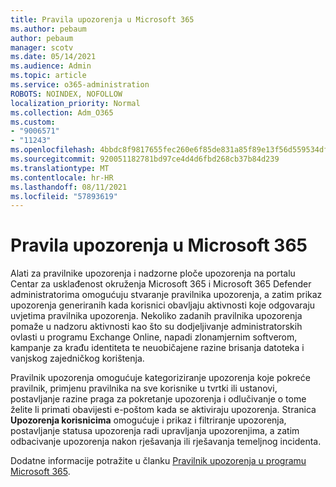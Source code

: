```yaml
---
title: Pravila upozorenja u Microsoft 365
ms.author: pebaum
author: pebaum
manager: scotv
ms.date: 05/14/2021
ms.audience: Admin
ms.topic: article
ms.service: o365-administration
ROBOTS: NOINDEX, NOFOLLOW
localization_priority: Normal
ms.collection: Adm_O365
ms.custom:
- "9006571"
- "11243"
ms.openlocfilehash: 4bbdc8f9817655fec260e6f85de831a85f89e13f56d559534df68f79c5bed9a2
ms.sourcegitcommit: 920051182781bd97ce4d4d6fbd268cb37b84d239
ms.translationtype: MT
ms.contentlocale: hr-HR
ms.lasthandoff: 08/11/2021
ms.locfileid: "57893619"
---
```

# <a name="alert-policies-in-microsoft-365"></a>Pravila upozorenja u Microsoft 365

Alati za pravilnike upozorenja i nadzorne ploče upozorenja na portalu Centar za usklađenost okruženja Microsoft 365 i Microsoft 365 Defender administratorima omogućuju stvaranje pravilnika upozorenja, a zatim prikaz upozorenja generiranih kada korisnici obavljaju aktivnosti koje odgovaraju uvjetima pravilnika upozorenja. Nekoliko zadanih pravilnika upozorenja pomaže u nadzoru aktivnosti kao što su dodjeljivanje administratorskih ovlasti u programu Exchange Online, napadi zlonamjernim softverom, kampanje za krađu identiteta te neuobičajene razine brisanja datoteka i vanjskog zajedničkog korištenja.

Pravilnik upozorenja omogućuje kategoriziranje upozorenja koje pokreće pravilnik, primjenu pravilnika na sve korisnike u tvrtki ili ustanovi, postavljanje razine praga za pokretanje upozorenja i odlučivanje o tome želite li primati obavijesti e-poštom kada se aktiviraju upozorenja. Stranica **Upozorenja korisnicima** omogućuje i prikaz i filtriranje upozorenja, postavljanje statusa upozorenja radi upravljanja upozorenjima, a zatim odbacivanje upozorenja nakon rješavanja ili rješavanja temeljnog incidenta.

Dodatne informacije potražite u članku [Pravilnik upozorenja u programu Microsoft 365](https://docs.microsoft.com/microsoft-365/compliance/alert-policies).

